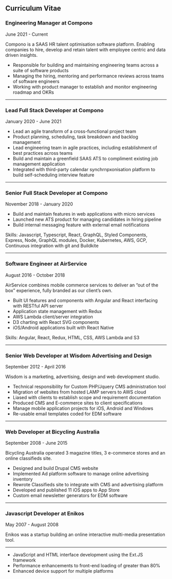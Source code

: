 Curriculum Vitae
----------------

### Engineering Manager at Compono

June 2021 - Current

Compono is a SAAS HR talent optimisation software platform. Enabling companies to hire, develop and retain talent with employee centric and data driven insights.

* Responsible for building and maintaining engineering teams across a suite of software products
* Managing the hiring, mentoring and performance reviews across teams of software engineers
* Working with product manager to establish and monitor engineering roadmap and OKRs

---

### Lead Full Stack Developer at Compono

January 2020 - June 2021

* Lead an agile transform of a cross-functional project team
* Product planning, scheduling, task breakdown and backlog management
* Lead engineering team in agile practices, including establishment of best practices across teams
* Build and maintain a greenfield SAAS ATS to compliment existing job management application
* Integrated with third-party calendar synchrnpxonisation platform to build self-scheduling interview feature

---

### Senior Full Stack Developer at Compono

November 2018 - January 2020

* Build and maintain features in web applications with micro services
* Launched new ATS product for managing candidates in hiring pipeline
* Build internal messaging feature with external email notifications

Skills: Javascript, Typescript, React, GraphQL, Styled Components, Express, Node, GraphQL modules, Docker, Kubernetes, AWS, GCP, Continuous integration with git and Buildkite

---

### Software Engineer at AirService

August 2016 - October 2018

AirService combines mobile commerce services to deliver an “out of the box” experience, fully branded as our client’s own.

* Built UI features and components with Angular and React interfacing with RESTful API server
* Application state management with Redux
* AWS Lambda client/server integration
* D3 charting with React SVG components
* iOS/Android applications built with React Native

Skills: Angular, React, Redux, HTML, CSS, AWS Lambda and S3

---

### Senior Web Developer at Wisdom Advertising and Design

September 2012 - April 2016

Wisdom is a marketing, advertising, design and web development studio.

* Technical responsibility for Custom PHP/Jquery CMS administration tool
* Migration of websites from hosted LAMP servers to AWS cloud
* Liased with clients to establish scope and requirement documentation
* Produced CMS and E-commerce sites to client specifications
* Manage mobile application projects for iOS, Android and Windows
* Re-usable email templates coded for EDM software

---

### Web Developer at Bicycling Australia

September 2008 - June 2015

Bicycling Australia operated 3 magazine titles, 3 e-commerce stores and an online classifieds site.

* Designed and build Drupal CMS website
* Implemented Ad platform software to manage online advertising inventory
* Rewrote Classifieds site to integrate with CMS and advertising platform
* Developed and published 11 iOS apps to App Store
* Custom email newsletter generators for EDM software

---

### Javascript Developer at Enikos

May 2007 - August 2008

Enikos was a startup building an online interactive multi-media presentation tool.

---

* JavaScript and HTML interface development using the Ext.JS framework
* Performance enhancements to front-end loading of greater than 80%
* Enhanced device support for multiple platforms